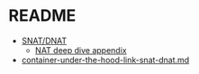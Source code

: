 # README

- [SNAT/DNAT](NAT.md)
  - [NAT deep dive appendix](NAT-deep-dive-appendix/README.md)
- [container-under-the-hood-link-snat-dnat.md](container-under-the-hood-link-snat-dnat.md)
